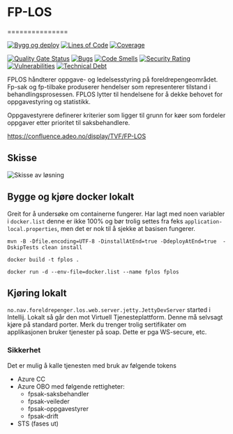 # FP-LOS
===============

[![Bygg og deploy](https://github.com/navikt/fplos/actions/workflows/build.yml/badge.svg?branch=master)](https://github.com/navikt/fplos/actions/workflows/build.yml)
[![Lines of Code](https://sonarcloud.io/api/project_badges/measure?project=navikt_fplos&metric=ncloc)](https://sonarcloud.io/summary/new_code?id=navikt_fplos)
[![Coverage](https://sonarcloud.io/api/project_badges/measure?project=navikt_fplos&metric=coverage)](https://sonarcloud.io/summary/new_code?id=navikt_fplos)

[![Quality Gate Status](https://sonarcloud.io/api/project_badges/measure?project=navikt_fplos&metric=alert_status)](https://sonarcloud.io/dashboard?id=navikt_fplos)
[![Bugs](https://sonarcloud.io/api/project_badges/measure?project=navikt_fplos&metric=bugs)](https://sonarcloud.io/dashboard?id=navikt_fplos)
[![Code Smells](https://sonarcloud.io/api/project_badges/measure?project=navikt_fplos&metric=code_smells)](https://sonarcloud.io/summary/new_code?id=navikt_fplos)
[![Security Rating](https://sonarcloud.io/api/project_badges/measure?project=navikt_fplos&metric=security_rating)](https://sonarcloud.io/summary/new_code?id=navikt_fplos)
[![Vulnerabilities](https://sonarcloud.io/api/project_badges/measure?project=navikt_fplos&metric=vulnerabilities)](https://sonarcloud.io/summary/new_code?id=navikt_fplos)
[![Technical Debt](https://sonarcloud.io/api/project_badges/measure?project=navikt_fplos&metric=sqale_index)](https://sonarcloud.io/dashboard?id=navikt_fplos)

FPLOS håndterer oppgave- og ledelsesstyring på foreldrepengeområdet. Fp-sak og fp-tilbake produserer hendelser som representerer tilstand i behandlingsprosessen. FPLOS lytter til hendelsene for å dekke behovet for oppgavestyring og statistikk. 

Oppgavestyrere definerer kriterier som ligger til grunn for køer som fordeler oppgaver etter prioritet til saksbehandlere. 

https://confluence.adeo.no/display/TVF/FP-LOS

## Skisse

![Skisse av løsning](docs/skisse-løsning-v19.png)

## Bygge og kjøre docker lokalt
Greit for å undersøke om containerne fungerer. Har lagt med noen variabler i `docker.list` denne er ikke 100% og bør
trolig settes fra feks `application-local.properties`, men det er nok til å sjekke at basisen fungerer.

```
mvn -B -Dfile.encoding=UTF-8 -DinstallAtEnd=true -DdeployAtEnd=true  -DskipTests clean install

docker build -t fplos .

docker run -d --env-file=docker.list --name fplos fplos
```

## Kjøring lokalt

`no.nav.foreldrepenger.los.web.server.jetty.JettyDevServer` started i Intellij. Lokalt så går den mot Virtuell Tjenesteplattform. Denne må selvsagt kjøre på 
standard porter. Merk du trenger trolig sertifikater om applikasjonen bruker tjenester
på soap. Dette er pga WS-secure, etc.

### Sikkerhet
Det er mulig å kalle tjenesten med bruk av følgende tokens
- Azure CC
- Azure OBO med følgende rettigheter:
    - fpsak-saksbehandler
    - fpsak-veileder
    - fpsak-oppgavestyrer
    - fpsak-drift
- STS (fases ut)
